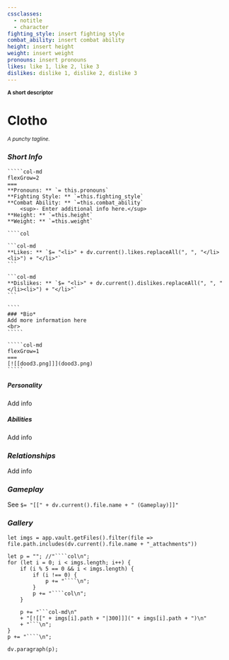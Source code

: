 ```yaml
---
cssclasses:
  - notitle
  - character
fighting_style: insert fighting style
combat_ability: insert combat ability
height: insert height
weight: insert weight
pronouns: insert pronouns
likes: like 1, like 2, like 3
dislikes: dislike 1, dislike 2, dislike 3
---
```

<sub>**A short descriptor**</sub>
# Clotho
<sup>*A punchy tagline.*</sup>
### *Short Info*
``````col
`````col-md
flexGrow=2
===
**Pronouns: ** `= this.pronouns`
**Fighting Style: ** `=this.fighting_style`
**Combat Ability: ** `=this.combat_ability`
	<sup>- Enter additional info here.</sup>
**Height: ** `=this.height`
**Weight: ** `=this.weight`

````col

```col-md
**Likes: ** `$= "<li>" + dv.current().likes.replaceAll(", ", "</li><li>") + "</li>"`
```

```col-md
**Dislikes: ** `$= "<li>" + dv.current().dislikes.replaceAll(", ", "</li><li>") + "</li>"`
```

````
### *Bio*
Add more information here
<br>
`````

`````col-md
flexGrow=1
===
[![[dood3.png]]](dood3.png)
`````

``````



##### ***Personality***
Add info
<br>

##### ***Abilities***
Add info
<br>

### *Relationships*
Add info
<br>

### *Gameplay*
See `$= "[[" + dv.current().file.name + " (Gameplay)]]"`
<br>

### ***Gallery***
```dataviewjs
let imgs = app.vault.getFiles().filter(file => file.path.includes(dv.current().file.name + "_attachments"))

let p = ""; //"````col\n";
for (let i = 0; i < imgs.length; i++) {
	if (i % 5 == 0 && i < imgs.length) {
		if (i !== 0) {
			p += "````\n";
		}
		p += "````col\n";
	}
	
	p += "```col-md\n"
	+ "[![[" + imgs[i].path + "|300]]](" + imgs[i].path + ")\n"
	+ "```\n";
}
p += "````\n";

dv.paragraph(p);
```
